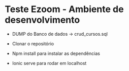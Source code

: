 # Teste Ezoom - Ambiente de desenvolvimento

- DUMP do Banco de dados -> crud_cursos.sql

- Clonar o repositório
- Npm install para instalar as dependências
- Ionic serve para rodar em localhost